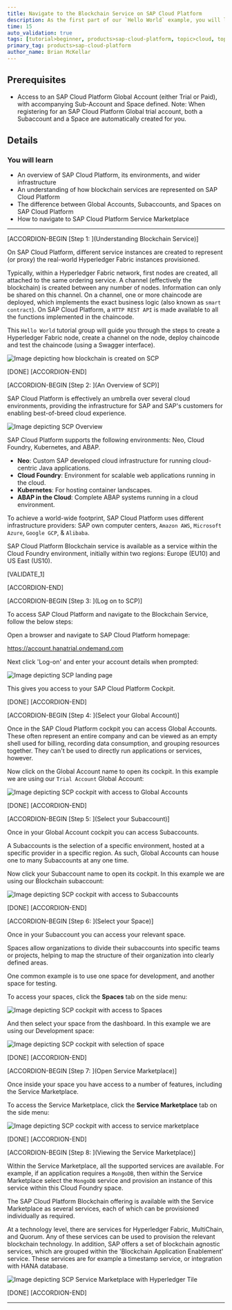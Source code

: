 ```yaml
---
title: Navigate to the Blockchain Service on SAP Cloud Platform
description: As the first part of our `Hello World` example, you will learn how to find the Blockchain Service on SAP Cloud Platform. This includes the use of Global Accounts, Sub-Accounts, and SAP Cloud Platform Spaces.
time: 15
auto_validation: true
tags: [tutorial>beginner, products>sap-cloud-platform, topic>cloud, topic>blockchain]
primary_tag: products>sap-cloud-platform
author_name: Brian McKellar
---
```


## Prerequisites
 - Access to an SAP Cloud Platform Global Account (either Trial or Paid), with accompanying Sub-Account and Space defined. Note: When registering for an SAP Cloud Platform Global trial account, both a Subaccount and a Space are automatically created for you.

## Details
### You will learn
  - An overview of SAP Cloud Platform, its environments, and wider infrastructure
  - An understanding of how blockchain services are represented on SAP Cloud Platform
  - The difference between Global Accounts, Subaccounts, and Spaces on SAP Cloud Platform
  - How to navigate to SAP Cloud Platform Service Marketplace


---
[ACCORDION-BEGIN [Step 1: ](Understanding Blockchain Service)]

On SAP Cloud Platform, different service instances are created to represent (or proxy) the real-world Hyperledger Fabric instances provisioned.

Typically, within a Hyperledger Fabric network, first nodes are created, all attached to the same ordering service. A channel (effectively the blockchain) is created between any number of nodes. Information can only be shared on this channel. On a channel, one or more chaincode are deployed, which implements the exact business logic (also known as `smart contract`). On SAP Cloud Platform, a `HTTP REST API` is made available to all the functions implemented in the chaincode.

This `Hello World` tutorial group will guide you through the steps to create a Hyperledger Fabric node, create a channel on the node, deploy chaincode and test the chaincode (using a Swagger interface).

![Image depicting how blockchain is created on SCP](09--Blockchain-Service.png)

[DONE]
[ACCORDION-END]

[ACCORDION-BEGIN [Step 2: ](An Overview of SCP)]

SAP Cloud Platform is effectively an umbrella over several cloud environments, providing the infrastructure for SAP and SAP's customers for enabling best-of-breed cloud experience.

![Image depicting SCP Overview](08--SCP-Overview.png)

SAP Cloud Platform supports the following environments: Neo, Cloud Foundry, Kubernetes, and ABAP.

- **Neo**: Custom SAP developed cloud infrastructure for running cloud-centric Java applications.
- **Cloud Foundry**: Environment for scalable web applications running in the cloud.
- **Kubernetes**: For hosting container landscapes.
- **ABAP in the Cloud**: Complete ABAP systems running in a cloud environment.

To achieve a world-wide footprint, SAP Cloud Platform uses different infrastructure providers: SAP own computer centers, `Amazon AWS`, `Microsoft Azure`, `Google GCP`, & `Alibaba`.

SAP Cloud Platform Blockchain service is available as a service within the Cloud Foundry environment, initially within two regions: Europe (EU10) and US East (US10).

[VALIDATE_1]

[ACCORDION-END]

[ACCORDION-BEGIN [Step 3: ](Log on to SCP)]

To access SAP Cloud Platform and navigate to the Blockchain Service, follow the below steps:

Open a browser and navigate to SAP Cloud Platform homepage:

<https://account.hanatrial.ondemand.com>

Next click 'Log-on' and enter your account details when prompted:

![Image depicting SCP landing page](01--SCP-Landing-Page.png)

This gives you access to your SAP Cloud Platform Cockpit.

[DONE]
[ACCORDION-END]

[ACCORDION-BEGIN [Step 4: ](Select your Global Account)]

Once in the SAP Cloud Platform cockpit you can access Global Accounts. These often represent an entire company and can be viewed as an empty shell used for billing, recording data consumption, and grouping resources together. They can't be used to directly run applications or services, however.

Now click on the Global Account name to open its cockpit. In this example we are using our `Trial Account` Global Account:

![Image depicting SCP cockpit with access to Global Accounts](02--SCP-Global-Account.png)

[DONE]
[ACCORDION-END]


[ACCORDION-BEGIN [Step 5: ](Select your Subaccount)]

Once in your Global Account cockpit you can access Subaccounts.

A Subaccounts is the selection of a specific environment, hosted at a specific provider in a specific region. As such, Global Accounts can house one to many Subaccounts at any one time.

Now click your Subaccount name to open its cockpit. In this example we are using our Blockchain subaccount:

![Image depicting SCP cockpit with access to Subaccounts](03--SCP-Subaccounts.png)

[DONE]
[ACCORDION-END]

[ACCORDION-BEGIN [Step 6: ](Select your Space)]

Once in your Subaccount you can access your relevant space.

Spaces allow organizations to divide their subaccounts into specific teams or projects, helping to map the structure of their organization into clearly defined areas.

One common example is to use one space for development, and another space for testing.

To access your spaces, click the **Spaces** tab on the side menu:

![Image depicting SCP cockpit with access to Spaces](04--SCP-Spaces.png)

And then select your space from the dashboard. In this example we are using our Development space:

![Image depicting SCP cockpit with selection of space](05--SCP-Select-Space.png)

[DONE]
[ACCORDION-END]

[ACCORDION-BEGIN [Step 7: ](Open Service Marketplace)]

Once inside your space you have access to a number of features, including the Service Marketplace.

To access the Service Marketplace, click the  **Service Marketplace** tab on the side menu:

![Image depicting SCP cockpit with access to service marketplace](06--SCP-Space-Cockpit.png)

[DONE]
[ACCORDION-END]

[ACCORDION-BEGIN [Step 8: ](Viewing the Service Marketplace)]

Within the Service Marketplace, all the supported services are available. For example, if an application requires a `MongoDB`, then within the Service Marketplace select the `MongoDB` service and provision an instance of this service within this Cloud Foundry space.


The SAP Cloud Platform Blockchain offering is available with the Service Marketplace as several services, each of which can be provisioned individually as required.

 At a technology level, there are services for Hyperledger Fabric, MultiChain, and Quorum. Any of these services can be used to provision the relevant blockchain technology. In addition, SAP offers a set of blockchain agnostic services, which are grouped within the 'Blockchain Application Enablement' service. These services are for example a timestamp service, or integration with HANA database.

![Image depicting SCP Service Marketplace with Hyperledger Tile](07--SCP-ServiceMarketplace-Hyperledger.png)

[DONE]
[ACCORDION-END]






---
